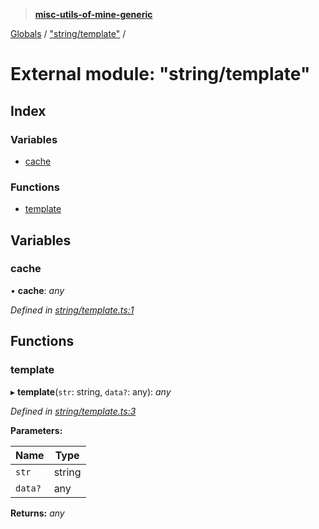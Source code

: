 > **[misc-utils-of-mine-generic](../README.md)**

[Globals](../globals.md) / ["string/template"](_string_template_.md) /

# External module: "string/template"

## Index

### Variables

* [cache](_string_template_.md#cache)

### Functions

* [template](_string_template_.md#template)

## Variables

###  cache

• **cache**: *any*

*Defined in [string/template.ts:1](https://github.com/cancerberoSgx/misc-utils-of-mine/blob/b63bcad/misc-utils-of-mine-generic/src/string/template.ts#L1)*

## Functions

###  template

▸ **template**(`str`: string, `data?`: any): *any*

*Defined in [string/template.ts:3](https://github.com/cancerberoSgx/misc-utils-of-mine/blob/b63bcad/misc-utils-of-mine-generic/src/string/template.ts#L3)*

**Parameters:**

Name | Type |
------ | ------ |
`str` | string |
`data?` | any |

**Returns:** *any*